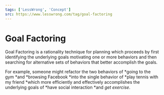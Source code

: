 ```yaml
---
tags: ['LessWrong', 'Concept']
src: https://www.lesswrong.com/tag/goal-factoring
---
```


# Goal Factoring
Goal Factoring is a rationality technique for planning which proceeds by first identifying the underlying goals motivating one or more behaviors and then searching for alternative sets of behaviors that better accomplish the goals. 

For example, someone might refactor the two behaviors of *going to the gym *and *browsing Facebook *into the single behavior of *play tennis with my friend *which more efficiently and effectively accomplishes the underlying goals of *have social interaction *and *get exercise*.

